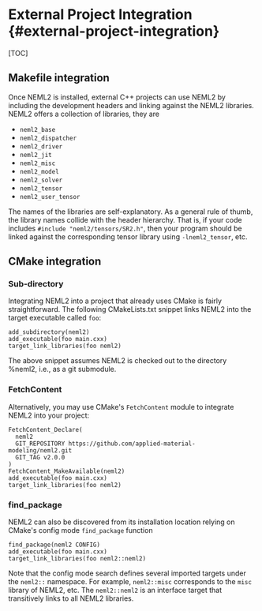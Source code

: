 # External Project Integration {#external-project-integration}

[TOC]

## Makefile integration

Once NEML2 is installed, external C++ projects can use NEML2 by including the development headers and linking against the NEML2 libraries. NEML2 offers a collection of libraries, they are
- `neml2_base`
- `neml2_dispatcher`
- `neml2_driver`
- `neml2_jit`
- `neml2_misc`
- `neml2_model`
- `neml2_solver`
- `neml2_tensor`
- `neml2_user_tensor`

The names of the libraries are self-explanatory. As a general rule of thumb, the library names collide with the header hierarchy. That is, if your code includes `#include "neml2/tensors/SR2.h"`, then your program should be linked against the corresponding tensor library using `-lneml2_tensor`, etc.

## CMake integration

### Sub-directory

Integrating NEML2 into a project that already uses CMake is fairly straightforward. The following CMakeLists.txt snippet links NEML2 into the target executable called `foo`:

```
add_subdirectory(neml2)
add_executable(foo main.cxx)
target_link_libraries(foo neml2)
```

The above snippet assumes NEML2 is checked out to the directory %neml2, i.e., as a git submodule.

### FetchContent

Alternatively, you may use CMake's `FetchContent` module to integrate NEML2 into your project:

```
FetchContent_Declare(
  neml2
  GIT_REPOSITORY https://github.com/applied-material-modeling/neml2.git
  GIT_TAG v2.0.0
)
FetchContent_MakeAvailable(neml2)
add_executable(foo main.cxx)
target_link_libraries(foo neml2)
```

### find_package

NEML2 can also be discovered from its installation location relying on CMake's config mode `find_package` function

```
find_package(neml2 CONFIG)
add_executable(foo main.cxx)
target_link_libraries(foo neml2::neml2)
```

Note that the config mode search defines several imported targets under the `neml2::` namespace. For example, `neml2::misc` corresponds to the `misc` library of NEML2, etc. The `neml2::neml2` is an interface target that transitively links to all NEML2 libraries.
